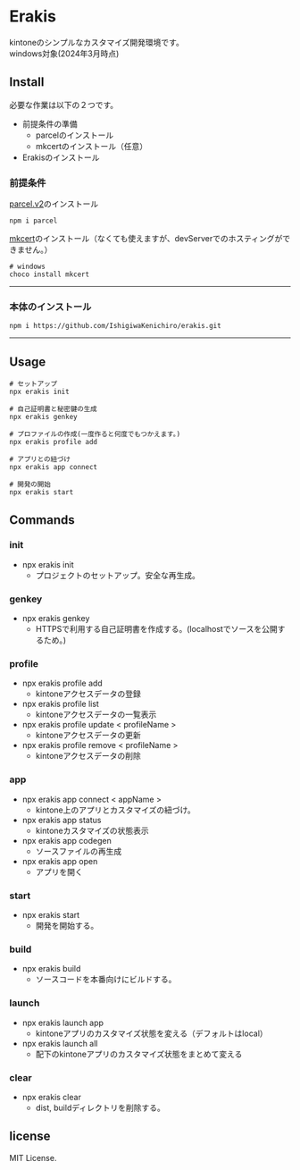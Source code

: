 # Erakis
kintoneのシンプルなカスタマイズ開発環境です。   
windows対象(2024年3月時点)

## Install
必要な作業は以下の２つです。
- 前提条件の準備
    - parcelのインストール
    - mkcertのインストール（任意）
- Erakisのインストール

### 前提条件
[parcel.v2](https://parceljs.org/)のインストール
```
npm i parcel
```

[mkcert](https://github.com/FiloSottile/mkcert)のインストール（なくても使えますが、devServerでのホスティングができません。）
```
# windows
choco install mkcert
```
---
### 本体のインストール
```
npm i https://github.com/IshigiwaKenichiro/erakis.git
```
---

## Usage
```
# セットアップ
npx erakis init

# 自己証明書と秘密鍵の生成
npx erakis genkey

# プロファイルの作成(一度作ると何度でもつかえます。)
npx erakis profile add

# アプリとの紐づけ
npx erakis app connect

# 開発の開始
npx erakis start

```


## Commands
### init
- npx erakis init
    - プロジェクトのセットアップ。安全な再生成。
### genkey
- npx erakis genkey
    - HTTPSで利用する自己証明書を作成する。(localhostでソースを公開するため。)

### profile
- npx erakis profile add
    - kintoneアクセスデータの登録
- npx erakis profile list
    - kintoneアクセスデータの一覧表示
- npx erakis profile update < profileName >
    - kintoneアクセスデータの更新
- npx erakis profile remove < profileName >
    - kintoneアクセスデータの削除

### app
- npx erakis app connect < appName >
    - kintone上のアプリとカスタマイズの紐づけ。
- npx erakis app status
    - kintoneカスタマイズの状態表示
- npx erakis app codegen
    - ソースファイルの再生成
- npx erakis app open
    - アプリを開く

### start
- npx erakis start
    - 開発を開始する。

### build
- npx erakis build
    - ソースコードを本番向けにビルドする。

### launch
- npx erakis launch app
    - kintoneアプリのカスタマイズ状態を変える（デフォルトはlocal）
- npx erakis launch all
    - 配下のkintoneアプリのカスタマイズ状態をまとめて変える

### clear
- npx erakis clear
    - dist, buildディレクトリを削除する。


## license
MIT License.

